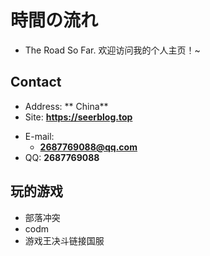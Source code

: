 # 時間の流れ
- The Road So Far.
欢迎访问我的个人主页！\~

<!-- .slide -->

## Contact

- Address: ** China**
- Site: **<https://seerblog.top>**

<!-- .slide vertical=true -->

- E-mail:
  - **[2687769088@qq.com](mailto:2687769088@qq.com)**
- QQ: **2687769088**

<!-- .slide -->

## 玩的游戏
- 部落冲突
- codm
- 游戏王决斗链接国服
<!-- .slide vertical=true -->

<!-- .slide vertical=true -->
